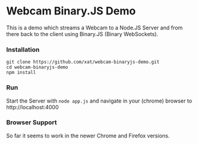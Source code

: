 # Webcam Binary.JS Demo

This is a demo which streams a Webcam to a Node.JS Server and from
there back to the client using Binary.JS (Binary WebSockets).

### Installation

```
git clone https://github.com/xat/webcam-binaryjs-demo.git
cd webcam-binaryjs-demo
npm install
```

### Run

Start the Server with ```node app.js``` and navigate in your (chrome) browser to
http://localhost:4000

### Browser Support

So far it seems to work in the newer Chrome and Firefox versions.